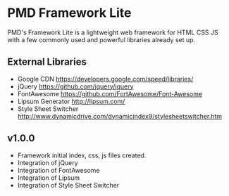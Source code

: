 

PMD Framework Lite
==================

PMD's Framework Lite is a lightweight web framework for HTML CSS JS with a few commonly used and powerful libraries already set up.

External Libraries
------------------

 * Google CDN
   https://developers.google.com/speed/libraries/
 * jQuery
   https://github.com/jquery/jquery
 * FontAwesome
   https://github.com/FortAwesome/Font-Awesome
 * Lipsum Generator
   http://lipsum.com/
 * Style Sheet Switcher
   http://www.dynamicdrive.com/dynamicindex9/stylesheetswitcher.htm

v1.0.0
------

 * Framework initial index, css, js files created.
 * Integration of jQuery
 * Integration of FontAwesome
 * Integration of Lipsum
 * Integration of Style Sheet Switcher
